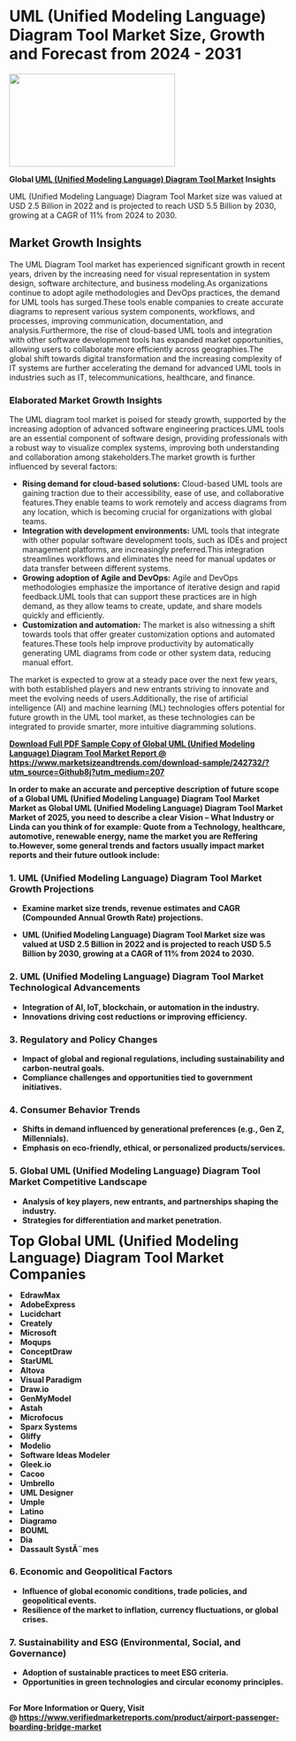 <H1>UML (Unified Modeling Language) Diagram Tool Market Size, Growth and Forecast from 2024 - 2031</H1><img class="aligncenter size-medium wp-image-584254" src="https://thirdeyenews.in/wp-content/uploads/2024/09/Global-Market-Research-300x168.jpeg" alt="" width="300" height="168" /><p><strong>Global&nbsp;<a href="https://www.marketsizeandtrends.com/download-sample/242732/?utm_source=Github8j?utm_medium=207">UML (Unified Modeling Language) Diagram Tool Market</a> Insights</strong></p><p>UML (Unified Modeling Language) Diagram Tool Market size was valued at USD 2.5 Billion in 2022 and is projected to reach USD 5.5 Billion by 2030, growing at a CAGR of 11% from 2024 to 2030.</p><p><!DOCTYPE html> <html lang="en"> <head> <meta charset="UTF-8"> <meta name="viewport" content="width=device-width, initial-scale=1.0"> <title>UML Diagram Tool Market Growth Insights</title> </head> <body> <h2>Market Growth Insights</h2> <p> The UML Diagram Tool market has experienced significant growth in recent years, driven by the increasing need for visual representation in system design, software architecture, and business modeling.As organizations continue to adopt agile methodologies and DevOps practices, the demand for UML tools has surged.These tools enable companies to create accurate diagrams to represent various system components, workflows, and processes, improving communication, documentation, and analysis.Furthermore, the rise of cloud-based UML tools and integration with other software development tools has expanded market opportunities, allowing users to collaborate more efficiently across geographies.The global shift towards digital transformation and the increasing complexity of IT systems are further accelerating the demand for advanced UML tools in industries such as IT, telecommunications, healthcare, and finance.</p> <p><strong><a href="#"></a></strong></p> <h3>Elaborated Market Growth Insights</h3> <p> The UML diagram tool market is poised for steady growth, supported by the increasing adoption of advanced software engineering practices.UML tools are an essential component of software design, providing professionals with a robust way to visualize complex systems, improving both understanding and collaboration among stakeholders.The market growth is further influenced by several factors: </p> <ul> <li><strong>Rising demand for cloud-based solutions:</strong> Cloud-based UML tools are gaining traction due to their accessibility, ease of use, and collaborative features.They enable teams to work remotely and access diagrams from any location, which is becoming crucial for organizations with global teams.</li> <li><strong>Integration with development environments:</strong> UML tools that integrate with other popular software development tools, such as IDEs and project management platforms, are increasingly preferred.This integration streamlines workflows and eliminates the need for manual updates or data transfer between different systems.</li> <li><strong>Growing adoption of Agile and DevOps:</strong> Agile and DevOps methodologies emphasize the importance of iterative design and rapid feedback.UML tools that can support these practices are in high demand, as they allow teams to create, update, and share models quickly and efficiently.</li> <li><strong>Customization and automation:</strong> The market is also witnessing a shift towards tools that offer greater customization options and automated features.These tools help improve productivity by automatically generating UML diagrams from code or other system data, reducing manual effort.</li> </ul> <p> The market is expected to grow at a steady pace over the next few years, with both established players and new entrants striving to innovate and meet the evolving needs of users.Additionally, the rise of artificial intelligence (AI) and machine learning (ML) technologies offers potential for future growth in the UML tool market, as these technologies can be integrated to provide smarter, more intuitive diagramming solutions.</p> <p><strong><a href="#"></p><p><span class=""><strong>Download Full PDF Sample Copy of Global UML (Unified Modeling Language) Diagram Tool Market Report</strong> @ <a href="https://www.marketsizeandtrends.com/download-sample/242732/?utm_source=Github8j?utm_medium=207" target="_blank">https://www.marketsizeandtrends.com/download-sample/242732/?utm_source=Github8j?utm_medium=207</a></span></p><p>In order to make an accurate and perceptive description of future scope of a Global&nbsp;UML (Unified Modeling Language) Diagram Tool Market Market as Global&nbsp;UML (Unified Modeling Language) Diagram Tool Market Market of 2025, you need to describe a clear Vision &ndash; What Industry or Linda can you think of for example: Quote from a Technology, healthcare, automotive, renewable energy, name the market you are Reffering to.However, some general trends and factors usually impact market reports and their future outlook include:</p><h3>1.&nbsp;<strong>UML (Unified Modeling Language) Diagram Tool Market Growth Projections</strong></h3><ul><li>Examine market size trends, revenue estimates and CAGR (Compounded Annual Growth Rate) projections.</li><li><p>UML (Unified Modeling Language) Diagram Tool Market size was valued at USD 2.5 Billion in 2022 and is projected to reach USD 5.5 Billion by 2030, growing at a CAGR of 11% from 2024 to 2030.</p></li></ul><h3>2.&nbsp;<strong>UML (Unified Modeling Language) Diagram Tool Market Technological Advancements</strong></h3><ul><li>Integration of AI, IoT, blockchain, or automation in the industry.</li><li>Innovations driving cost reductions or improving efficiency.</li></ul><h3>3.&nbsp;<strong>Regulatory and Policy Changes</strong></h3><ul><li>Impact of global and regional regulations, including sustainability and carbon-neutral goals.</li><li>Compliance challenges and opportunities tied to government initiatives.</li></ul><h3>4.&nbsp;<strong>Consumer Behavior Trends</strong></h3><ul><li>Shifts in demand influenced by generational preferences (e.g., Gen Z, Millennials).</li><li>Emphasis on eco-friendly, ethical, or personalized products/services.</li></ul><h3>5.&nbsp;<strong>Global UML (Unified Modeling Language) Diagram Tool Market Competitive Landscape</strong></h3><ul><li>Analysis of key players, new entrants, and partnerships shaping the industry.</li><li>Strategies for differentiation and market penetration.</li></ul><p data-pm-slice="1 1 []"><span style="color: inherit; font-family: inherit; font-size: 25px;">Top Global UML (Unified Modeling Language) Diagram Tool Market Companies</span></p><div class="" data-test-id=""><p><li>EdrawMax</li><li> AdobeExpress</li><li> Lucidchart</li><li> Creately</li><li> Microsoft</li><li> Moqups</li><li> ConceptDraw</li><li> StarUML</li><li> Altova</li><li> Visual Paradigm</li><li> Draw.io</li><li> GenMyModel</li><li> Astah</li><li> Microfocus</li><li> Sparx Systems</li><li> Gliffy</li><li> Modelio</li><li> Software Ideas Modeler</li><li> Gleek.io</li><li> Cacoo</li><li> Umbrello</li><li> UML Designer</li><li> Umple</li><li> Latino</li><li> Diagramo</li><li> BOUML</li><li> Dia</li><li> Dassault SystÃ¨mes</li></p></div><h3>6.&nbsp;<strong>Economic and Geopolitical Factors</strong></h3><ul><li>Influence of global economic conditions, trade policies, and geopolitical events.</li><li>Resilience of the market to inflation, currency fluctuations, or global crises.</li></ul><h3>7.&nbsp;<strong>Sustainability and ESG (Environmental, Social, and Governance)</strong></h3><ul><li>Adoption of sustainable practices to meet ESG criteria.</li><li>Opportunities in green technologies and circular economy principles.</li></ul><h2><strong style="font-size: 14px;">For More Information or Query, Visit @&nbsp;</strong><a style="background-color: #ffffff; font-size: 14px;" href="https://www.marketsizeandtrends.com/report/uml-unified-modeling-language-diagram-tool-market/" target="_blank">https://www.verifiedmarketreports.com/product/airport-passenger-boarding-bridge-market</a></h2>